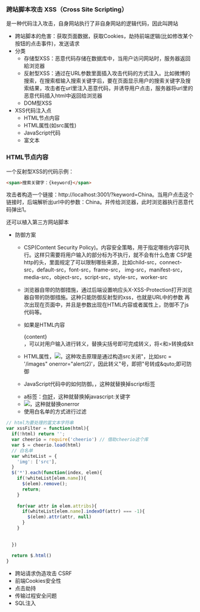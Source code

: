 ### 跨站脚本攻击 XSS（Cross Site Scripting）
是一种代码注入攻击，自身网站执行了非自身网站的逻辑代码，因此叫跨站
- 跨站脚本的危害：获取页面数据，获取Cookies，劫持前端逻辑(比如修改某个按钮的点击事件)，发送请求
- 分类
  + 存储型XSS：恶意代码存储在数据库中，当用户访问网站时，服务器返回給浏览器
  + 反射型XSS：通过在URL参数里面插入攻击代码的方式注入。比如微博的搜索，在搜索框输入搜索关键字后，要在页面显示用户的搜索关键字及搜索结果，攻击者在url里注入恶意代码，并诱导用户点击，服务器将url里的恶意代码插入html中返回给浏览器
  + DOM型XSS
- XSS代码注入点
  + HTML节点内容
  + HTML属性(如src属性)
  + JavaScript代码
  + 富文本

### HTML节点内容
一个反射型XSS的代码示例：
```html
<span>搜索关键字：{keyword}</span>
```
攻击者构造一个链接：http://localhost:3001/?keyword=<script>alert(1)</script>China。当用户点击这个链接时，后端解析出url中的参数：<script>alert(1)</script>China。并传给浏览器，此时浏览器执行恶意代码弹出1。

还可以植入第三方网站脚本

    
  
  
  + 防御方案
  
    + CSP(Content Security Policy)。内容安全策略，用于指定哪些内容可执行。这样只需要将用户输入的部分标为不执行，就不会有什么危害
      CSP是http的头，里面规定了可以限制哪些来源，比如child-src，connect-src，default-src，font-src，frame-src，
      img-src，manifest-src，media-src，object-src，script-src，style-src，worker-src
    
    + 浏览器自带的防御措施，通过后端设置响应头X-XSS-Protection打开浏览器自带的防御措施。这种只能防御反射型的xss，也就是URL中的参数
      再次出现在页面中，并且是参数出现在HTML内容或者属性上，防御不了js代码等。
      
    + 如果是HTML内容 <div>{content}</div>，可以对用户输入进行转义，替换尖括号即可完成转义，将<和>转换成&lt
   
    + HTML属性，<img src={src}>，这种攻击原理是通过构造src关闭"，比如src = '/images" onerror="alert(2)'，因此转义"号，即把"号转成&quto;即可防御
    
    + JavaScript代码中的如何防御。<script> var data={data} <script>，加入data="hello";alert(1);""。因此只需要转义"号成\"，或者转换使用
      JSON.stringify转换一下   
      
    + 富文本，也是比较麻烦的防御。这种防御只能按照黑名单(比如发现包含有<script> 或者onerror等属性就过滤到这个单词)或者白名单(比如只保留部分标签和属性)的方式做过滤
        + script：<script>alert(1)</script>，这种就替换掉script标签
        + a标签：<a href="javascript:alert(3)">你好</a>，这种就替换掉javascript:关键字
        + <img src="abc" onerror="alert(1)">，这种就替换onerror
        + 使用白名单的方式进行过滤
```javascript
// html为要处理的富文本字符串
var xssFilter = function(html){
  if(!html) return '';
  var cheerio = require('cheerio') // 借助cheerio这个库
  var $ = cheerio.load(html)
  // 白名单
  var whiteList = {
    'img': ['src'],
  }
  $('*').each(function(index, elem){
    if(!whiteList[elem.name]){
      $(elem).remove();
      return;
    }
    
    for(var attr in elem.attribs){
      if(whiteList[elem.name].indexOf(attr) === -1){
        $(elem).attr(attr, null)
      }
    }
    
    
  })
  
  return $.html()
}

```
   
- 跨站请求伪造攻击 CSRF
- 前端Cookies安全性
- 点击劫持
- 传输过程安全问题
- SQL注入
